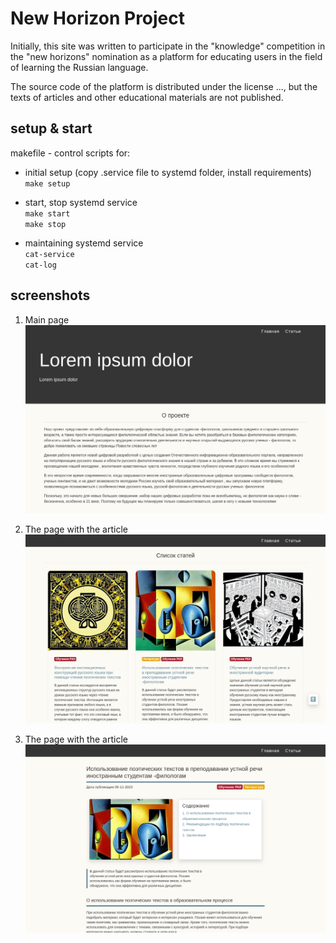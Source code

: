 # New Horizon Project

Initially, this site was written to participate in the "knowledge" competition in the "new horizons" nomination as a platform for educating users in the field of learning the Russian language.

The source code of the platform is distributed under the license ..., but the texts of articles and other educational materials are not published.



## setup & start

makefile - control scripts for:
  * initial setup (copy .service file to systemd folder, install requirements)<br>
    `make setup`<br>

  * start, stop systemd service<br>
    `make start`<br>
    `make stop`<br>

  * maintaining systemd service<br>
    `cat-service`<br>
    `cat-log`<br>

## screenshots

1. Main page
![1](./misc/description_images/image1.png)

2. The page with the article
![2](./misc/description_images/image2.png)

3. The page with the article
![3](./misc/description_images/image3.png)

